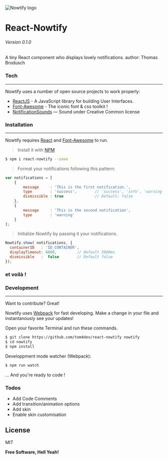 
![Nowtify logo](https://github.com/tom4dev/react-nowtify/blob/develop/logo.png?raw=true)
# React-Nowtify
###### Version 0.1.0

A tiny React component who displays lovely notifications.
author: Thomas Brodusch

### Tech
___

Nowtify uses a number of open source projects to work properly:

* [ReactJS](https://facebook.github.io/react/) - A JavaScript library for building User Interfaces.
* [Font-Awesome](http://fontawesome.io/) - The iconic font & css toolkit !
* [NotificationSounds](https://notificationsounds.com/) — Sound under Creative Common license

 
### Installation
___

Nowtify requires [React](https://facebook.github.io/react/) and [Font-Awesome](http://fontawesome.io/) to run.

> Install it with [NPM](https://www.npmjs.com/package/react-nowtify)
```sh
$ npm i react-nowtify --save
```

 > Format your notifications following this pattern:
```javascript
var notifications = [
    {
        message     : 'This is the first notification.',
        type        : 'success',        // 'success', 'info', 'warning', 'danger'
        dismissible : true              // Default: false
    },
    {
        message     : 'This is the second notification',
        type        : 'warning'
    } 
];
```

 > Initialize Nowtify by passing it your notifications.
```javascript
Nowtify.show( notifications, {
  containerID   : 'ID_CONTAINER',
  displayTimeout: 6000,         // Default 5000ms
  dismissible   :  false        // Default false
});
```


### et voilà !




### Development
___
Want to contribute? Great!

Nowtify uses [Webpack](https://webpack.github.io/docs/) for fast developing.
Make a change in your file and instantanously see your updates!

Open your favorite Terminal and run these commands.

```sh
$ git clone https://github.com/tom4dev/react-nowtify nowtify
$ cd nowtify
$ npm install
```

Developpment mode watcher (Webpack):
```sh
$ npm run watch
```

... And you're ready to code !

### Todos

 - Add Code Comments
 - Add transition/animation options
 - Add skin
 - Enable skin customisation

License
----

MIT


**Free Software, Hell Yeah!**

[//]: # (These are reference links used in the body of this note and get stripped out when the markdown processor does its job. There is no need to format nicely because it shouldn't be seen. Thanks SO - http://stackoverflow.com/questions/4823468/store-comments-in-markdown-syntax)


 
